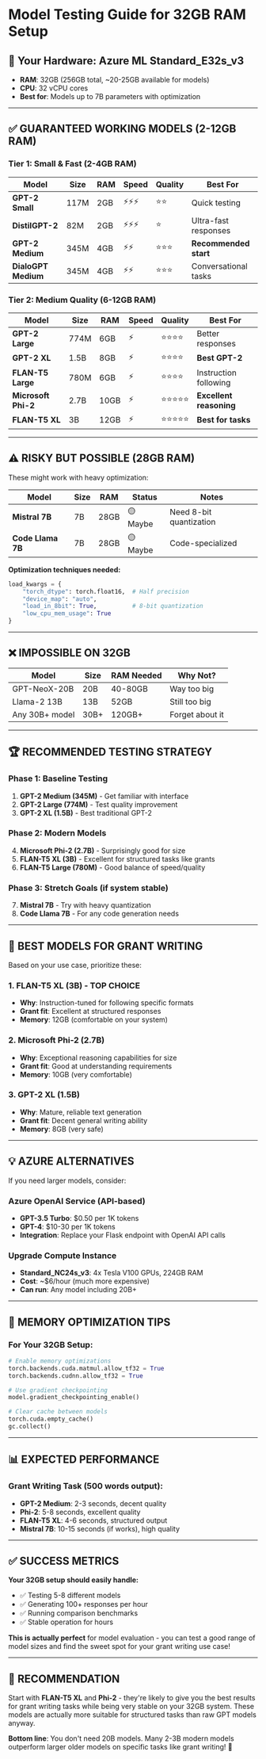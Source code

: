 # Model Testing Guide for 32GB RAM Setup

## 🎯 **Your Hardware: Azure ML Standard_E32s_v3**
- **RAM**: 32GB (256GB total, ~20-25GB available for models)
- **CPU**: 32 vCPU cores
- **Best for**: Models up to 7B parameters with optimization

---

## ✅ **GUARANTEED WORKING MODELS** (2-12GB RAM)

### **Tier 1: Small & Fast** (2-4GB RAM)
| Model | Size | RAM | Speed | Quality | Best For |
|-------|------|-----|--------|---------|----------|
| **GPT-2 Small** | 117M | 2GB | ⚡⚡⚡ | ⭐⭐ | Quick testing |
| **DistilGPT-2** | 82M | 2GB | ⚡⚡⚡ | ⭐ | Ultra-fast responses |
| **GPT-2 Medium** | 345M | 4GB | ⚡⚡ | ⭐⭐⭐ | **Recommended start** |
| **DialoGPT Medium** | 345M | 4GB | ⚡⚡ | ⭐⭐⭐ | Conversational tasks |

### **Tier 2: Medium Quality** (6-12GB RAM)
| Model | Size | RAM | Speed | Quality | Best For |
|-------|------|-----|--------|---------|----------|
| **GPT-2 Large** | 774M | 6GB | ⚡ | ⭐⭐⭐⭐ | Better responses |
| **GPT-2 XL** | 1.5B | 8GB | ⚡ | ⭐⭐⭐⭐ | **Best GPT-2** |
| **FLAN-T5 Large** | 780M | 6GB | ⚡ | ⭐⭐⭐⭐ | Instruction following |
| **Microsoft Phi-2** | 2.7B | 10GB | ⚡ | ⭐⭐⭐⭐⭐ | **Excellent reasoning** |
| **FLAN-T5 XL** | 3B | 12GB | ⚡ | ⭐⭐⭐⭐⭐ | **Best for tasks** |

---

## ⚠️ **RISKY BUT POSSIBLE** (28GB RAM)

These might work with heavy optimization:

| Model | Size | RAM | Status | Notes |
|-------|------|-----|--------|--------|
| **Mistral 7B** | 7B | 28GB | 🟡 Maybe | Need 8-bit quantization |
| **Code Llama 7B** | 7B | 28GB | 🟡 Maybe | Code-specialized |

**Optimization techniques needed:**
```python
load_kwargs = {
    "torch_dtype": torch.float16,  # Half precision
    "device_map": "auto",
    "load_in_8bit": True,          # 8-bit quantization
    "low_cpu_mem_usage": True
}
```

---

## ❌ **IMPOSSIBLE ON 32GB** 

| Model | Size | RAM Needed | Why Not? |
|-------|------|------------|----------|
| GPT-NeoX-20B | 20B | 40-80GB | Way too big |
| Llama-2 13B | 13B | 52GB | Still too big |
| Any 30B+ model | 30B+ | 120GB+ | Forget about it |

---

## 🏆 **RECOMMENDED TESTING STRATEGY**

### **Phase 1: Baseline Testing**
1. **GPT-2 Medium (345M)** - Get familiar with interface
2. **GPT-2 Large (774M)** - Test quality improvement  
3. **GPT-2 XL (1.5B)** - Best traditional GPT-2

### **Phase 2: Modern Models**
4. **Microsoft Phi-2 (2.7B)** - Surprisingly good for size
5. **FLAN-T5 XL (3B)** - Excellent for structured tasks like grants
6. **FLAN-T5 Large (780M)** - Good balance of speed/quality

### **Phase 3: Stretch Goals** (if system stable)
7. **Mistral 7B** - Try with heavy quantization
8. **Code Llama 7B** - For any code generation needs

---

## 🎯 **BEST MODELS FOR GRANT WRITING**

Based on your use case, prioritize these:

### **1. FLAN-T5 XL (3B) - TOP CHOICE** 
- **Why**: Instruction-tuned for following specific formats
- **Grant fit**: Excellent at structured responses
- **Memory**: 12GB (comfortable on your system)

### **2. Microsoft Phi-2 (2.7B)**
- **Why**: Exceptional reasoning capabilities for size
- **Grant fit**: Good at understanding requirements 
- **Memory**: 10GB (very comfortable)

### **3. GPT-2 XL (1.5B)**  
- **Why**: Mature, reliable text generation
- **Grant fit**: Decent general writing ability
- **Memory**: 8GB (very safe)

---

## 💡 **AZURE ALTERNATIVES** 

If you need larger models, consider:

### **Azure OpenAI Service** (API-based)
- **GPT-3.5 Turbo**: $0.50 per 1K tokens
- **GPT-4**: $10-30 per 1K tokens  
- **Integration**: Replace your Flask endpoint with OpenAI API calls

### **Upgrade Compute Instance**
- **Standard_NC24s_v3**: 4x Tesla V100 GPUs, 224GB RAM
- **Cost**: ~$6/hour (much more expensive)
- **Can run**: Any model including 20B+

---

## 🔧 **MEMORY OPTIMIZATION TIPS**

### **For Your 32GB Setup:**
```python
# Enable memory optimizations
torch.backends.cuda.matmul.allow_tf32 = True
torch.backends.cudnn.allow_tf32 = True

# Use gradient checkpointing
model.gradient_checkpointing_enable()

# Clear cache between models
torch.cuda.empty_cache()
gc.collect()
```

---

## 📊 **EXPECTED PERFORMANCE**

### **Grant Writing Task (500 words output):**
- **GPT-2 Medium**: 2-3 seconds, decent quality
- **Phi-2**: 5-8 seconds, excellent quality  
- **FLAN-T5 XL**: 4-6 seconds, structured output
- **Mistral 7B**: 10-15 seconds (if works), high quality

---

## ✅ **SUCCESS METRICS**

**Your 32GB setup should easily handle:**
- ✅ Testing 5-8 different models
- ✅ Generating 100+ responses per hour
- ✅ Running comparison benchmarks
- ✅ Stable operation for hours

**This is actually perfect** for model evaluation - you can test a good range of model sizes and find the sweet spot for your grant writing use case!

---

## 🎯 **RECOMMENDATION**

Start with **FLAN-T5 XL** and **Phi-2** - they're likely to give you the best results for grant writing tasks while being very stable on your 32GB system. These models are actually more suitable for structured tasks than raw GPT models anyway.

**Bottom line**: You don't need 20B models. Many 2-3B modern models outperform larger older models on specific tasks like grant writing! 🚀
